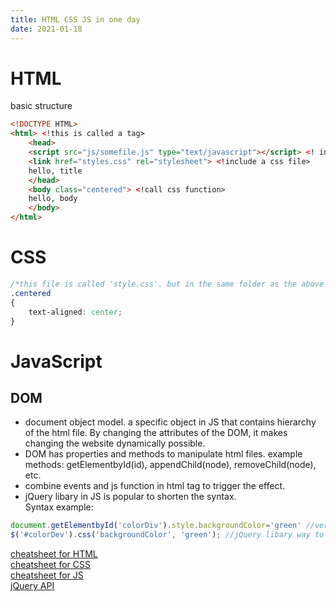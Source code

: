 ```yaml
---
title: HTML CSS JS in one day
date: 2021-01-18
---
```


# HTML
basic structure
```html
<!DOCTYPE HTML>
<html> <!this is called a tag>
    <head>
    <script src="js/somefile.js" type="text/javascript"></script> <! include a js file>
    <link href="styles.css" rel="stylesheet"> <!include a css file>
    hello, title
    </head>
    <body class="centered"> <!call css function>
    hello, body
    </body>
</html>
```
# CSS
```CSS
/*this file is called 'style.css'. but in the same folder as the above html file*/
.centered
{
    text-aligned: center;
}
```
# JavaScript
## DOM
- document object model. a specific object in JS that contains hierarchy of the html file. By changing the attributes of the DOM, it makes changing the website dynamically possible.  
- DOM has properties and methods to manipulate html files. example methods: getElementbyId(id), appendChild(node), removeChild(node), etc.  
- combine events and js function in html tag to trigger the effect.  
- jQuery libary in JS is popular to shorten the syntax.  
Syntax example:
```JavaScript
document.getElementbyId('colorDiv').style.backgroundColor='green' //vernilla JS
$('#colorDev').css('backgroundColor', 'green'); //jQuery libary way to set background color
```
[cheatsheet for HTML](https://websitesetup.org/wp-content/uploads/2019/08/HTML-CHEAT-SHEET.png)  
[cheatsheet for CSS](https://htmlcheatsheet.com/css/)  
[cheatsheet for JS](https://htmlcheatsheet.com/js/)  
[jQuery API](https://api.jquery.com)

